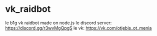 # vk_raidbot
le b1g vk raidbot made on node.js
le discord server: https://discord.gg/r3wvMgQpgS
le vk: https://vk.com/otjebis_ot_menia
